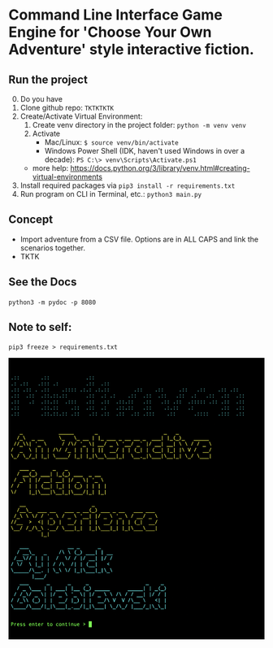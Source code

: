 # Command Line Interface Game Engine for 'Choose Your Own Adventure' style interactive fiction.

## Run the project

0. Do you have 
1. Clone github repo: `TKTKTKTK`
2. Create/Activate Virtual Environment:
    1. Create venv directory in the project folder: `python -m venv venv`
    2. Activate
        - Mac/Linux: `$ source venv/bin/activate`
        - Windows Power Shell (IDK, haven't used Windows in over a decade): `PS C:\> venv\Scripts\Activate.ps1`
    * more help: https://docs.python.org/3/library/venv.html#creating-virtual-environments
3. Install required packages via `pip3 install -r requirements.txt`
4. Run program on CLI in Terminal, etc.: `python3 main.py`

## Concept
- Import adventure from a CSV file. Options are in ALL CAPS and link the scenarios together. 
- TKTK
	
## See the Docs

`python3 -m pydoc -p 8080` 

## Note to self:

`pip3 freeze > requirements.txt`

![Intro Screen](images/book_cover.png)
